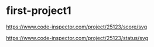 # first-project1


https://www.code-inspector.com/project/25123/score/svg 

https://www.code-inspector.com/project/25123/status/svg
